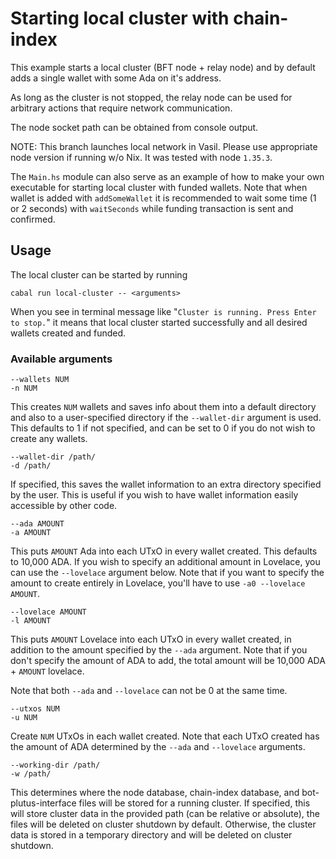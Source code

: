 # Starting local cluster with chain-index

This example starts a local cluster (BFT node + relay node) and by default adds a single wallet with some Ada on it's address.

As long as the cluster is not stopped, the relay node can be used for arbitrary actions that require network communication.

The node socket path can be obtained from console output.

NOTE: This branch launches local network in Vasil. Please use appropriate node version if running w/o Nix. It was tested with node `1.35.3`.

The `Main.hs` module can also serve as an example of how to make your own executable for starting local cluster with funded wallets. Note that when wallet is added with `addSomeWallet` it is recommended to wait some time (1 or 2 seconds) with `waitSeconds` while funding transaction is sent and confirmed.

## Usage 

The local cluster can be started by running

```
cabal run local-cluster -- <arguments>
```

When you see in terminal message like "`Cluster is running. Press Enter to stop.`" it means that local cluster started successfully and all desired wallets created and funded.

### Available arguments

```
--wallets NUM
-n NUM
```

This creates `NUM` wallets and saves info about them into a default directory
and also to a user-specified directory if the `--wallet-dir` argument is used.
This defaults to 1 if not specified, and can be set to 0 if you do not wish to
create any wallets.

```
--wallet-dir /path/
-d /path/
```

If specified, this saves the wallet information to an extra directory specified by
the user. This is useful if you wish to have wallet information easily accessible
by other code.

```
--ada AMOUNT
-a AMOUNT
```

This puts `AMOUNT` Ada into each UTxO in every wallet created. This defaults to
10,000 ADA. If you wish to specify an additional amount in Lovelace, you can use
the `--lovelace` argument below. Note that if you want to specify the amount to 
create entirely in Lovelace, you'll have to use `-a0 --lovelace AMOUNT`.

```
--lovelace AMOUNT
-l AMOUNT
```

This puts `AMOUNT` Lovelace into each UTxO in every wallet created, in addition to
the amount specified by the `--ada` argument. Note that if you don't specify the
amount of ADA to add, the total amount will be 10,000 ADA + `AMOUNT` lovelace.

Note that both `--ada` and `--lovelace` can not be 0 at the same time.

```
--utxos NUM
-u NUM
```

Create `NUM` UTxOs in each wallet created. Note that each UTxO created has the amount
of ADA determined by the `--ada` and `--lovelace` arguments.

```
--working-dir /path/
-w /path/
```

This determines where the node database, chain-index database, and bot-plutus-interface
files will be stored for a running cluster. If specified, this will store cluster
data in the provided path (can be relative or absolute), the files will be deleted
on cluster shutdown by default. Otherwise, the cluster data is stored in a temporary
directory and will be deleted on cluster shutdown.
